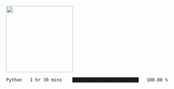 <img height="180em" 
     src="https://github-readme-stats.vercel.app/api?username=Litot-Mattis&show_icons=true&hide_border=true&&count_private=true&include_all_commits=true" />

<!--START_SECTION:waka-->
```text
Python   1 hr 30 mins    █████████████████████████   100.00 % 
```
<!--END_SECTION:waka-->
